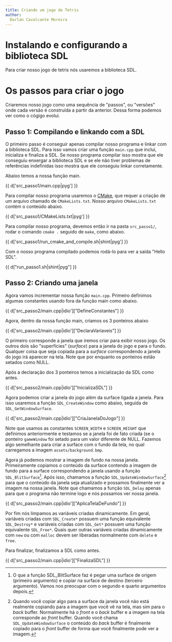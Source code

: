 ```yaml
---
title: Criando um jogo de Tetris
author:
  Darlan Cavalcante Moreira
---
```



# Instalando e configurando a biblioteca SDL #

Para criar nosso jogo de tetris nós usaremos a biblioteca SDL.


# Os passos para criar o jogo #

Criaremos nosso jogo como uma sequência de "passos", ou "versões" onde cada
versão é construída a partir da anterior. Dessa forma podemos ver como o
cógigo evolui.

## Passo 1: Compilando e linkando com a SDL ##

O primeiro passo é conseguir apenas compilar nosso programa e linkar com a
biblioteca SDL. Para isso vamos criar uma função `main.cpp` que inclui,
inicializa e finaliza a SDL. Se nosso programa compilar isso mostra que ele
conseguiu enxergar a biblioteca SDL e se ele não tiver problemas de
referências indefinidas isso mostra que ele conseguiu linkar corretamente.

Abaixo temos a nossa função main.

{{ d['src_passo1/main.cpp|pyg'] }}


Para compilar nosso programa usaremos o [CMake](http://www.cmake.org/), que
requer a criação de um arquivo chamado de `CMakeLists.txt`. Nosso arquivo
`CMakeLists.txt` contém o conteúdo abaixo.

{{ d['src_passo1/CMakeLists.txt|pyg'] }}

Para compilar nosso programa, devemos então ir na pasta `src_passo1/`,
rodar o comando `cmake .` seguido de `make`, como abaixo.

{{ d['src_passo1/run_cmake_and_compile.sh|shint|pyg'] }}


Com o nosso programa compilado podemos rodá-lo para ver a saída "Hello
SDL".

{{ d["run_passo1.sh|shint|pyg"] }}


## Passo 2: Criando uma janela ##

Agora vamos incrementar nossa função `main.cpp`. Primeiro definimos algumas constantes usando fora da função main como abaixo.

{{ d['src_passo2/main.cpp|idio']["DefineConstantes"] }}


Agora, dentro da nossa função main, criamos os 3 ponteiros abaixo

{{ d['src_passo2/main.cpp|idio']["DeclaraVariaveis"] }}

O primeiro corresponde a janela que iremos criar para exibir nosso jogo. Os
outros dois são "superfícies" (*surface*) para a janela do jogo e para o
fundo. Qualquer coisa que seja copiada para a *surface* correspondendo a
janela do jogo irá aparecer na tela. Note que por enquanto os ponteiros
estão setados como NULL.

Após a declaração dos 3 ponteiros temos a inicialização da SDL como antes.

{{ d['src_passo2/main.cpp|idio']["InicializaSDL"] }}

Agora podemos criar a janela do jogo além da surface ligada a janela. Para
isso usaremos a função `SDL_CreateWindow` como abaixo, seguida de
`SDL_GetWindowSurface`.

{{ d['src_passo2/main.cpp|idio']["CriaJanelaDoJogo"] }}

Note que usamos as constantes `SCREEN_WIDTH` e `SCREEN_HEIGHT` que
definimos anteriormente e testamos se a janela foi de fato criada (se o
ponteiro `gameWindow` foi setado para um valor diferente de NULL. Fazemos
algo semelhante para criar a surface com o fundo da tela, no qual
carregamos a imagem `assets/background.bmp`.


Agora já podemos mostrar a imagem de fundo na nossa janela. Primeiramente
copiamos o conteúdo da surface contendo a imagem de fundo para a surface
correspondendo a janela usando a função `SDL_BlitSurface`[^1]. Após isso,
chamamos a função `SDL_UpdateWindowSurface`[^2] para que o conteúdo da janela
seja atualizado e possamos finalmente ver a imagem na nossa janela. Note
que chamamos a função `SDL_Delay` apenas para que o programa não termine
logo e nós possamos ver nossa janela.

[^1]: O que a função SDL_BlitSurface faz é pegar uma surface de origem (primeiro argumento) e copiar na surface de destino (terceiro argumento). Vamos nos preocupar com o segundo e quarto argumentos depois.

[^2]: Quando você copiar algo para a surface da janela você não está realmente copiando para a imagem que você vê na tela, mas sim para o *back* buffer. Normalmente há o *front* e o *back* buffer e a imagem na tela corresponde ao *front* buffer. Quando você chama `SDL_UpdateWindowSurface` o conteúdo do *back* buffer é finalmente copiado para o *front* buffer de forma que você finalmente pode ver a imagem.


{{ d['src_passo2/main.cpp|idio']["AplicaTelaDeFundo"] }}


Por fim nós limpamos as variáveis criadas dinamicamente. Em geral,
variáveis criadas com `SDL_Create*` possuem uma função equivalente
`SDL_Destroy*` e variáveis criadas com `SDL_Get*` possuem uma função
equivalente `SDL_Free*`. Quais quer outras variáveis criadas dinamicamente
com `new` ou com `malloc` devem ser liberadas normalmente com `delete` e
`free`.


Para finalizar, finalizamos a SDL como antes.

{{ d['src_passo2/main.cpp|idio']["FinalizaSDL"] }}

